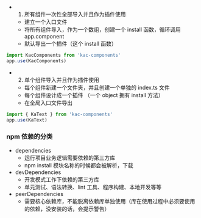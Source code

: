 - 1. 所有组件一次性全部导入并且作为插件使用
  - 建立一个入口文件
  - 将所有组件导入，作为一个数组，创建一个 install 函数，循环调用 app.component
  - 默认导出一个插件（这个 install 函数）

```js
import KacComponents from 'kac-components'
app.use(KacComponents)
```

- 2. 单个组件导入并且作为插件使用
  - 每个组件新建一个文件夹，并且创建一个单独的 index.ts 文件
  - 每个组件设计成一个插件 （一个 object 拥有 install 方法）
  - 在全局入口文件导出

```js
import { KaText } from 'kac-components'
app.use(KaText)
```

### npm 依赖的分类

- dependencies
  - 运行项目业务逻辑需要依赖的第三方库
  - npm install 模块名称的时候都会被解析，下载
- devDependencies
  - 开发模式工作下依赖的第三方库
  - 单元测试、语法转换、lint 工具、程序构建、本地开发等等
- peerDependencies
  - 需要核心依赖库，不能脱离依赖库单独使用（库在使用过程中必须要使用的依赖，没安装的话，会提示警告）
